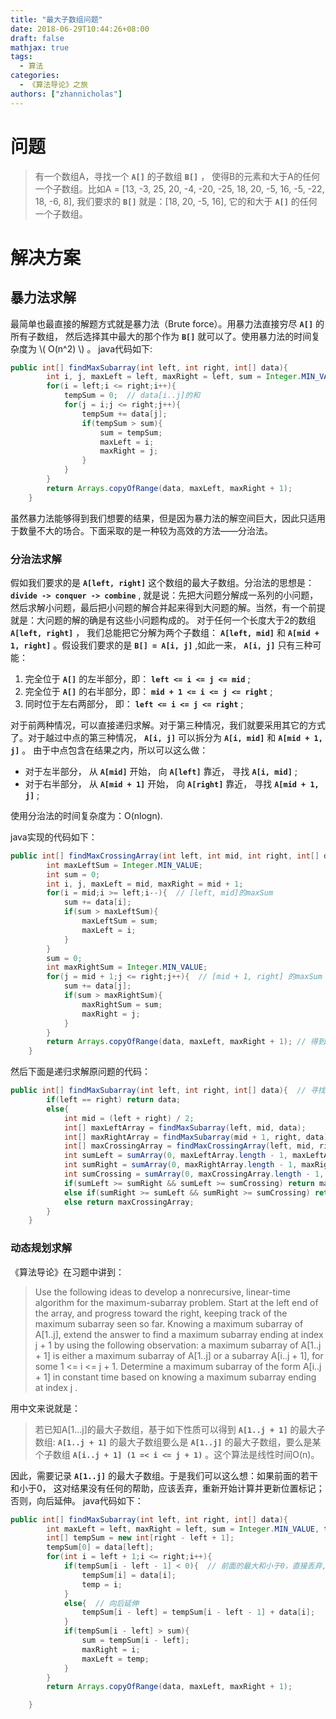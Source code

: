 ```yaml
---
title: "最大子数组问题"
date: 2018-06-29T10:44:26+08:00
draft: false
mathjax: true
tags:
  - 算法
categories:
  - 《算法导论》之旅
authors: ["zhannicholas"]
---
```


# 问题

> 有一个数组A，寻找一个 **`A[]`** 的子数组 **`B[]`** ， 使得B的元素和大于A的任何一个子数组。比如A = [13, -3, 25, 20, -4, -20, -25, 18, 20, -5, 16, -5, -22, 18, -6, 8], 我们要求的 **`B[]`** 就是：[18, 20, -5, 16], 它的和大于 **`A[]`** 的任何一个子数组。

# 解决方案

## 暴力法求解

最简单也最直接的解题方式就是暴力法（Brute force）。用暴力法直接穷尽 **`A[]`** 的所有子数组， 然后选择其中最大的那个作为 **`B[]`** 就可以了。使用暴力法的时间复杂度为  \\( O(n^2) \\) 。 java代码如下:

```java
public int[] findMaxSubarray(int left, int right, int[] data){
        int i, j, maxLeft = left, maxRight = left, sum = Integer.MIN_VALUE, tempSum;
        for(i = left;i <= right;i++){
            tempSum = 0;  // data[i..j]的和
            for(j = i;j <= right;j++){
                tempSum += data[j];
                if(tempSum > sum){
                    sum = tempSum;
                    maxLeft = i;
                    maxRight = j;
                }
            }
        }
        return Arrays.copyOfRange(data, maxLeft, maxRight + 1);
    }
```

虽然暴力法能够得到我们想要的结果，但是因为暴力法的解空间巨大，因此只适用于数量不大的场合。下面采取的是一种较为高效的方法——分治法。

### 分治法求解

假如我们要求的是 **`A[left, right]`** 这个数组的最大子数组。分治法的思想是：**`divide -> conquer -> combine`** , 就是说：先把大问题分解成一系列的小问题，然后求解小问题，最后把小问题的解合并起来得到大问题的解。当然，有一个前提就是：大问题的解的确是有这些小问题构成的。
对于任何一个长度大于2的数组 **`A[left, right]`** ， 我们总能把它分解为两个子数组： **`A[left, mid]`** 和 **`A[mid + 1, right]`** 。假设我们要求的是 **`B[] = A[i, j]`** ,如此一来， **`A[i, j]`** 只有三种可能：

1. 完全位于 **`A[]`** 的左半部分，即： **`left <= i <= j <= mid`** ;
2. 完全位于 **`A[]`** 的右半部分，即： **`mid + 1 <= i <= j <= right`** ;
3. 同时位于左右两部分， 即： **`left <= i <= j <= right`** ;

对于前两种情况，可以直接递归求解。对于第三种情况，我们就要采用其它的方式了。对于越过中点的第三种情况， **`A[i, j]`** 可以拆分为 **`A[i, mid]`** 和 **`A[mid + 1, j]`** 。 由于中点包含在结果之内，所以可以这么做：

* 对于左半部分， 从 **`A[mid]`** 开始， 向 **`A[left]`** 靠近， 寻找 **`A[i, mid]`** ;
* 对于右半部分， 从 **`A[mid + 1]`** 开始， 向 **`A[right]`** 靠近， 寻找 **`A[mid + 1, j]`** ;

使用分治法的时间复杂度为：O(nlogn).

java实现的代码如下：

```java
public int[] findMaxCrossingArray(int left, int mid, int right, int[] data){
        int maxLeftSum = Integer.MIN_VALUE;
        int sum = 0;
        int i, j, maxLeft = mid, maxRight = mid + 1;
        for(i = mid;i >= left;i--){  // [left, mid]的maxSum
            sum += data[i];
            if(sum > maxLeftSum){
                maxLeftSum = sum;
                maxLeft = i;
            }
        }
        sum = 0;
        int maxRightSum = Integer.MIN_VALUE;
        for(j = mid + 1;j <= right;j++){  // [mid + 1, right] 的maxSum
            sum += data[j];
            if(sum > maxRightSum){
                maxRightSum = sum;
                maxRight = j;
            }
        }
        return Arrays.copyOfRange(data, maxLeft, maxRight + 1); // 得到A[i, j]
    }
```

然后下面是递归求解原问题的代码：

```java
public int[] findMaxSubarray(int left, int right, int[] data){  // 寻找最大子数组
        if(left == right) return data;
        else{
            int mid = (left + right) / 2;
            int[] maxLeftArray = findMaxSubarray(left, mid, data);
            int[] maxRightArray = findMaxSubarray(mid + 1, right, data);
            int[] maxCrossingArray = findMaxCrossingArray(left, mid, right, data);
            int sumLeft = sumArray(0, maxLeftArray.length - 1, maxLeftArray);
            int sumRight = sumArray(0, maxRightArray.length - 1, maxRightArray);
            int sumCrossing = sumArray(0, maxCrossingArray.length - 1, maxCrossingArray);
            if(sumLeft >= sumRight && sumLeft >= sumCrossing) return maxLeftArray;
            else if(sumRight >= sumLeft && sumRight >= sumCrossing) return maxRightArray;
            else return maxCrossingArray;
        }
    }
```

### 动态规划求解

《算法导论》在习题中讲到：

> Use the following ideas to develop a nonrecursive, linear-time algorithm for the
maximum-subarray problem. Start at the left end of the array, and progress toward
the right, keeping track of the maximum subarray seen so far. Knowing a maximum
subarray of A[1..j], extend the answer to find a maximum subarray ending at index
j + 1 by using the following observation: a maximum subarray of A[1..j + 1] 
is either a maximum subarray of A[1..j] or a subarray A[i..j + 1], for some
1 <= i <= j + 1. Determine a maximum subarray of the form A[i..j + 1] in
constant time based on knowing a maximum subarray ending at index j .

用中文来说就是：

> 若已知A[1...j]的最大子数组，基于如下性质可以得到 **`A[1..j + 1]`** 的最大子数组: **`A[1..j + 1]`** 的最大子数组要么是 **`A[1..j]`** 的最大子数组，要么是某个子数组 **`A[i..j + 1] (1 =< i <= j + 1)`** 。这个算法是线性时间O(n)。

因此，需要记录 **`A[1..j]`** 的最大子数组。于是我们可以这么想：如果前面的若干和小于0， 这对结果没有任何的帮助，应该丢弃，重新开始计算并更新位置标记；否则，向后延伸。
java代码如下：

```java
public int[] findMaxSubarray(int left, int right, int[] data){
        int maxLeft = left, maxRight = left, sum = Integer.MIN_VALUE, temp = left;
        int[] tempSum = new int[right - left + 1];
        tempSum[0] = data[left];
        for(int i = left + 1;i <= right;i++){
            if(tempSum[i - left - 1] < 0){  // 前面的最大和小于0，直接丢弃, 从下一个开始考虑
                tempSum[i] = data[i];
                temp = i;
            }
            else{  // 向后延伸
                tempSum[i - left] = tempSum[i - left - 1] + data[i];
            }
            if(tempSum[i - left] > sum){
                sum = tempSum[i - left];
                maxRight = i;
                maxLeft = temp;
            }
        }
        return Arrays.copyOfRange(data, maxLeft, maxRight + 1);

    }
```
